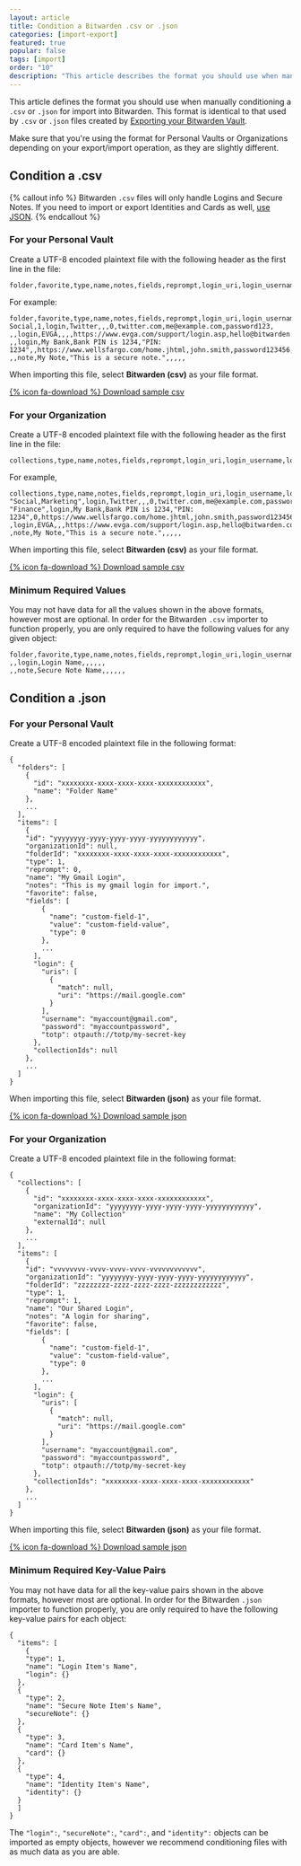 ```yaml
---
layout: article
title: Condition a Bitwarden .csv or .json
categories: [import-export]
featured: true
popular: false
tags: [import]
order: "10"
description: "This article describes the format you should use when manually conditioning a .csv or .json file for import into the Bitwarden password manager."
---
```


This article defines the format you should use when manually conditioning a `.csv` or `.json` for import into Bitwarden. This format is identical to that used by `.csv` or `.json` files created by [Exporting your Bitwarden Vault]({{site.baseurl}}/article/export-your-data/).

Make sure that you're using the format for Personal Vaults or Organizations depending on your export/import operation, as they are slightly different.

## Condition a .csv

{% callout info %}
Bitwarden `.csv` files will only handle Logins and Secure Notes. If you need to import or export Identities and Cards as well, [use JSON](#condition-a-json).
{% endcallout %}

### For your Personal Vault

Create a UTF-8 encoded plaintext file with the following header as the first line in the file:

```
folder,favorite,type,name,notes,fields,reprompt,login_uri,login_username,login_password,login_totp
```
For example:
```
folder,favorite,type,name,notes,fields,reprompt,login_uri,login_username,login_password,login_totp
Social,1,login,Twitter,,,0,twitter.com,me@example.com,password123,
,,login,EVGA,,,,https://www.evga.com/support/login.asp,hello@bitwarden.com,fakepassword,TOTPSEED123
,,login,My Bank,Bank PIN is 1234,"PIN: 1234",,https://www.wellsfargo.com/home.jhtml,john.smith,password123456,
,,note,My Note,"This is a secure note.",,,,,

```

When importing this file, select **Bitwarden (csv)** as your file format.

[{% icon fa-download %} Download sample csv]({{site.baseurl}}/files/bitwarden_export.csv)

### For your Organization

Create a UTF-8 encoded plaintext file with the following header as the first line in the file:

```
collections,type,name,notes,fields,reprompt,login_uri,login_username,login_password,login_totp
```
For example,
```
collections,type,name,notes,fields,reprompt,login_uri,login_username,login_password,login_totp
"Social,Marketing",login,Twitter,,,0,twitter.com,me@example.com,password123,
"Finance",login,My Bank,Bank PIN is 1234,"PIN: 1234",0,https://www.wellsfargo.com/home.jhtml,john.smith,password123456,
,login,EVGA,,,https://www.evga.com/support/login.asp,hello@bitwarden.com,fakepassword,TOTPSEED123
,note,My Note,"This is a secure note.",,,,,
```
When importing this file, select **Bitwarden (csv)** as your file format.

[{% icon fa-download %} Download sample csv]({{site.baseurl}}/files/bitwarden_export_org.csv)

### Minimum Required Values

You may not have data for all the values shown in the above formats, however most are optional. In order for the Bitwarden `.csv` importer to function properly, you are only required to have the following values for any given object:

```
folder,favorite,type,name,notes,fields,reprompt,login_uri,login_username,login_password,login_totp
,,login,Login Name,,,,,,
,,note,Secure Note Name,,,,,,
```

## Condition a .json

### For your Personal Vault

Create a UTF-8 encoded plaintext file in the following format:

```
{
  "folders": [
    {
      "id": "xxxxxxxx-xxxx-xxxx-xxxx-xxxxxxxxxxxx",
      "name": "Folder Name"
    },
    ...
  ],
  "items": [
    {
    "id": "yyyyyyyy-yyyy-yyyy-yyyy-yyyyyyyyyyyy",
    "organizationId": null,
    "folderId": "xxxxxxxx-xxxx-xxxx-xxxx-xxxxxxxxxxxx",
    "type": 1,
    "reprompt": 0,
    "name": "My Gmail Login",
    "notes": "This is my gmail login for import.",
    "favorite": false,
    "fields": [
        {
          "name": "custom-field-1",
          "value": "custom-field-value",
          "type": 0
        },
        ...
      ],
      "login": {
        "uris": [
          {
            "match": null,
            "uri": "https://mail.google.com"
          }
        ],
        "username": "myaccount@gmail.com",
        "password": "myaccountpassword",
        "totp": otpauth://totp/my-secret-key
      },
      "collectionIds": null
    },
    ...
  ]
}
```
When importing this file, select **Bitwarden (json)** as your file format.

[{% icon fa-download %} Download sample json]({{site.baseurl}}/files/bitwarden_export.json)

### For your Organization

Create a UTF-8 encoded plaintext file in the following format:


```
{
  "collections": [
    {
      "id": "xxxxxxxx-xxxx-xxxx-xxxx-xxxxxxxxxxxx",
      "organizationId": "yyyyyyyy-yyyy-yyyy-yyyy-yyyyyyyyyyyy",
      "name": "My Collection"
      "externalId": null
    },
    ...
  ],
  "items": [
    {
    "id": "vvvvvvvv-vvvv-vvvv-vvvv-vvvvvvvvvvvv",
    "organizationId": "yyyyyyyy-yyyy-yyyy-yyyy-yyyyyyyyyyyy",
    "folderId": "zzzzzzzz-zzzz-zzzz-zzzz-zzzzzzzzzzzz",
    "type": 1,
    "reprompt": 1,
    "name": "Our Shared Login",
    "notes": "A login for sharing",
    "favorite": false,
    "fields": [
        {
          "name": "custom-field-1",
          "value": "custom-field-value",
          "type": 0
        },
        ...
      ],
      "login": {
        "uris": [
          {
            "match": null,
            "uri": "https://mail.google.com"
          }
        ],
        "username": "myaccount@gmail.com",
        "password": "myaccountpassword",
        "totp": otpauth://totp/my-secret-key
      },
      "collectionIds": "xxxxxxxx-xxxx-xxxx-xxxx-xxxxxxxxxxxx"
    },
    ...
  ]
}
```
When importing this file, select **Bitwarden (json)** as your file format.

[{% icon fa-download %} Download sample json]({{site.baseurl}}/files/bitwarden_org_export.json)

### Minimum Required Key-Value Pairs

You may not have data for all the key-value pairs shown in the above formats, however most are optional. In order for the Bitwarden `.json` importer to function properly, you are only required to have the following key-value pairs for each object:

```
{
  "items": [
    {
    "type": 1,
    "name": "Login Item's Name",
    "login": {}                         
  },
  {
    "type": 2,
    "name": "Secure Note Item's Name",
    "secureNote": {}                     
  },
  {
    "type": 3,
    "name": "Card Item's Name",
    "card": {}                         
  },
  {
    "type": 4,
    "name": "Identity Item's Name",
    "identity": {}                     
  }
  ]
}
```

The `"login":`, `"secureNote":`, `"card":`, and `"identity":` objects can be imported as empty objects, however we recommend conditioning files with as much data as you are able.
